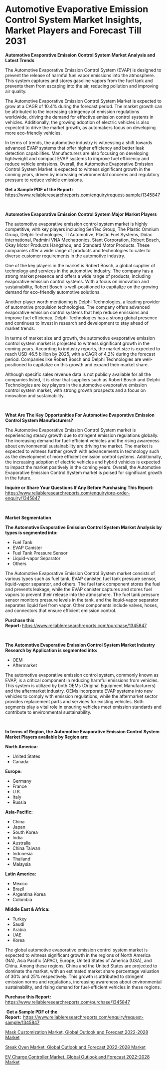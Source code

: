 <p><h1>Automotive Evaporative Emission Control System Market Insights, Market Players and Forecast Till 2031</h1></p><p><strong>Automotive Evaporative Emission Control System Market Analysis and Latest Trends</strong></p>
<p><p>The Automotive Evaporative Emission Control System (EVAP) is designed to prevent the release of harmful fuel vapor emissions into the atmosphere. This system captures and stores gasoline vapors from the fuel tank and prevents them from escaping into the air, reducing pollution and improving air quality.</p><p>The Automotive Evaporative Emission Control System Market is expected to grow at a CAGR of 10.4% during the forecast period. The market growth can be attributed to the increasing stringency of emission regulations worldwide, driving the demand for effective emission control systems in vehicles. Additionally, the growing adoption of electric vehicles is also expected to drive the market growth, as automakers focus on developing more eco-friendly vehicles.</p><p>In terms of trends, the automotive industry is witnessing a shift towards advanced EVAP systems that offer higher efficiency and better leak detection capabilities. Manufacturers are also focusing on developing lightweight and compact EVAP systems to improve fuel efficiency and reduce vehicle emissions. Overall, the Automotive Evaporative Emission Control System Market is expected to witness significant growth in the coming years, driven by increasing environmental concerns and regulatory pressure to reduce vehicle emissions.</p></p>
<p><strong>Get a Sample PDF of the Report:&nbsp;</strong> <a href="https://www.reliableresearchreports.com/enquiry/request-sample/1345847">https://www.reliableresearchreports.com/enquiry/request-sample/1345847</a></p>
<p>&nbsp;</p>
<p><strong>Automotive Evaporative Emission Control System Major Market Players</strong></p>
<p><p>The automotive evaporative emission control system market is highly competitive, with key players including SenTec Group, The Plastic Omnium Group, Delphi Technologies, TI Automotive, Plastic Fuel Systems, Didac International, Padmini VNA Mechatronics, Stant Corporation, Robert Bosch, Okay Motor Products Hangzhou, and Standard Motor Products. These companies offer a wide range of products and technologies to cater to diverse customer requirements in the automotive industry.</p><p>One of the key players in the market is Robert Bosch, a global supplier of technology and services in the automotive industry. The company has a strong market presence and offers a wide range of products, including evaporative emission control systems. With a focus on innovation and sustainability, Robert Bosch is well-positioned to capitalize on the growing demand for eco-friendly automotive solutions.</p><p>Another player worth mentioning is Delphi Technologies, a leading provider of automotive propulsion technologies. The company offers advanced evaporative emission control systems that help reduce emissions and improve fuel efficiency. Delphi Technologies has a strong global presence and continues to invest in research and development to stay ahead of market trends.</p><p>In terms of market size and growth, the automotive evaporative emission control system market is projected to witness significant growth in the coming years. According to industry reports, the market size is expected to reach USD 46.5 billion by 2025, with a CAGR of 4.2% during the forecast period. Companies like Robert Bosch and Delphi Technologies are well-positioned to capitalize on this growth and expand their market share.</p><p>Although specific sales revenue data is not publicly available for all the companies listed, it is clear that suppliers such as Robert Bosch and Delphi Technologies are key players in the automotive evaporative emission control system market, with strong growth prospects and a focus on innovation and sustainability.</p></p>
<p>&nbsp;</p>
<p><strong>What Are The Key Opportunities For Automotive Evaporative Emission Control System Manufacturers?</strong></p>
<p><p>The Automotive Evaporative Emission Control System market is experiencing steady growth due to stringent emission regulations globally. The increasing demand for fuel-efficient vehicles and the rising awareness about environmental sustainability are driving the market. The market is expected to witness further growth with advancements in technology such as the development of more efficient emission control systems. Additionally, the increasing adoption of electric vehicles and hybrid vehicles is expected to impact the market positively in the coming years. Overall, the Automotive Evaporative Emission Control System market is poised for significant growth in the future.</p></p>
<p><strong>Inquire or Share Your Questions If Any Before Purchasing This Report:</strong> <a href="https://www.reliableresearchreports.com/enquiry/pre-order-enquiry/1345847">https://www.reliableresearchreports.com/enquiry/pre-order-enquiry/1345847</a></p>
<p>&nbsp;</p>
<p><strong>Market Segmentation</strong></p>
<p><strong>The Automotive Evaporative Emission Control System Market Analysis by types is segmented into:</strong></p>
<p><ul><li>Fuel Tank</li><li>EVAP Canister</li><li>Fuel Tank Pressure Sensor</li><li>Liquid-vapor Separator</li><li>Others</li></ul></p>
<p><p>The Automotive Evaporative Emission Control System market consists of various types such as fuel tank, EVAP canister, fuel tank pressure sensor, liquid-vapor separator, and others. The fuel tank component stores the fuel and prevents leakage, while the EVAP canister captures and stores fuel vapors to prevent their release into the atmosphere. The fuel tank pressure sensor monitors pressure levels in the tank, and the liquid-vapor separator separates liquid fuel from vapor. Other components include valves, hoses, and connectors that ensure efficient emission control.</p></p>
<p><strong>Purchase this Report:&nbsp;</strong><a href="https://www.reliableresearchreports.com/purchase/1345847">https://www.reliableresearchreports.com/purchase/1345847</a></p>
<p>&nbsp;</p>
<p><strong>The Automotive Evaporative Emission Control System Market Industry Research by Application is segmented into:</strong></p>
<p><ul><li>OEM</li><li>Aftermarket</li></ul></p>
<p><p>The automotive evaporative emission control system, commonly known as EVAP, is a critical component in reducing harmful emissions from vehicles. This system is utilized by both OEMs (Original Equipment Manufacturers) and the aftermarket industry. OEMs incorporate EVAP systems into new vehicles to comply with emission regulations, while the aftermarket sector provides replacement parts and services for existing vehicles. Both segments play a vital role in ensuring vehicles meet emission standards and contribute to environmental sustainability.</p></p>
<p>&nbsp;</p>
<p><strong>In terms of Region, the Automotive Evaporative Emission Control System Market Players available by Region are:</strong></p>
<p>
    <p> <strong> North America: </strong>
        <ul>
            <li>United States</li>
            <li>Canada</li>
        </ul>
        </p> 
    <p> <strong> Europe: </strong>
        <ul>
            <li>Germany</li>
            <li>France</li>
            <li>U.K.</li>
            <li>Italy</li>
            <li>Russia</li>
        </ul>
        </p> 
    <p> <strong> Asia-Pacific: </strong>
        <ul>
            <li>China</li>
            <li>Japan</li>
            <li>South Korea</li>
            <li>India</li>
            <li>Australia</li>
            <li>China Taiwan</li>
            <li>Indonesia</li>
            <li>Thailand</li>
            <li>Malaysia</li>
        </ul>
        </p> 
    <p> <strong> Latin America: </strong>
        <ul>
            <li>Mexico</li>
            <li>Brazil</li>
            <li>Argentina Korea</li>
            <li>Colombia</li>
        </ul>
        </p> 
    <p> <strong> Middle East & Africa: </strong>
        <ul>
            <li>Turkey</li>
            <li>Saudi</li>
            <li>Arabia</li>
            <li>UAE</li>
            <li>Korea</li>
        </ul>
    </p>
    </p>
<p><p>The global automotive evaporative emission control system market is expected to witness significant growth in the regions of North America (NA), Asia Pacific (APAC), Europe, United States of America (USA), and China. Among these regions, China and the United States are projected to dominate the market, with an estimated market share percentage valuation of 30% and 25% respectively. This growth is attributed to stringent emission norms and regulations, increasing awareness about environmental sustainability, and rising demand for fuel-efficient vehicles in these regions.</p></p>
<p><strong>Purchase this Report: </strong><a href="https://www.reliableresearchreports.com/purchase/1345847">https://www.reliableresearchreports.com/purchase/1345847</a></p>
<p>&nbsp;<strong>Get a Sample PDF of the Report:&nbsp;&nbsp;</strong><a href="https://www.reliableresearchreports.com/enquiry/request-sample/1345847">https://www.reliableresearchreports.com/enquiry/request-sample/1345847</a></p>
<p><strong></strong></p>
<p><p><a href="https://view.publitas.com/reportprime-1/mask-customization-market-global-outlook-and-forecast-2022-2028-market-size-share-trends-analysis-report-by-application-regional-outlook-competitive-strategies-and-segment-forecasts-2023-2030/">Mask Customization Market, Global Outlook and Forecast 2022-2028 Market</a></p><p><a href="https://view.publitas.com/reportprime-1/steak-oven-market-global-outlook-and-forecast-2022-2028-market-research-report-unlocks-analysis-on-the-market-financial-status-market-size-and-market-revenue-upto-2030/">Steak Oven Market, Global Outlook and Forecast 2022-2028 Market</a></p><p><a href="https://view.publitas.com/reportprime-1/ev-charge-controller-market-global-outlook-and-forecast-2022-2028-market-size-market-share-and-global-market-analysis-report-2023-2030/">EV Charge Controller Market, Global Outlook and Forecast 2022-2028 Market</a></p></p>